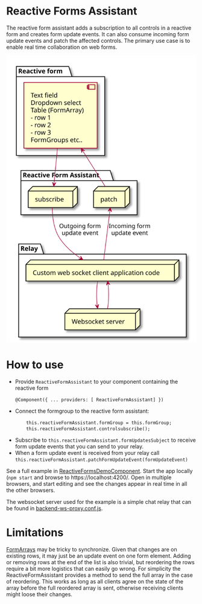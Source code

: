 Reactive Forms Assistant
========================

The reactive form assistant adds a subscription to all controls in a reactive form and creates form update events. It can also consume incoming form update events and patch the affected controls. The primary use case is to enable real time collaboration on web forms.

![Component diagram](component.svg "Component diagram")

# How to use

- Provide `ReactiveFormAssistant` to your component containing the reactive form
    ```
    @Component({ ... providers: [ ReactiveFormAssistant] })
    ```
- Connect the formgroup to the reactive form assistant: 
    ``` 
        this.reactiveFormAssistant.formGroup = this.formGroup;
        this.reactiveFormAssistant.controlsubscribe();
    ```
- Subscribe to `this.reactiveFormAssistant.formUpdatesSubject` to receive form update events that you can send to your relay.
- When a form update event is received from your relay call `this.reactiveFormAssistant.patchFormUpdateEvent(formUpdateEvent)`

See a full example in [ReactiveFormsDemoComponent](../../src/app/reactiveforms/reactiveformsdemo.component.ts). Start the app locally (`npm start` and browse to https://localhost:4200/. Open in multiple browsers, and start editing and see the changes appear in real time in all the other browsers.

The websocket server used for the example is a simple chat relay that can be found in [backend-ws-proxy.conf.js](../../backend-ws-proxy.conf.js).

# Limitations

[FormArrays](https://angular.io/api/forms/FormArray) may be tricky to synchronize. Given that changes are on existing rows, it may just be an update event on one form element. Adding or removing rows at the end of the list is also trivial, but reordering the rows require a bit more logistics that can easily go wrong. For simplicity the ReactiveFormAssistant provides a method to send the full array in the case of reordering. This works as long as all clients agree on the state of the array before the full reordered array is sent, otherwise receiving clients might loose their changes.